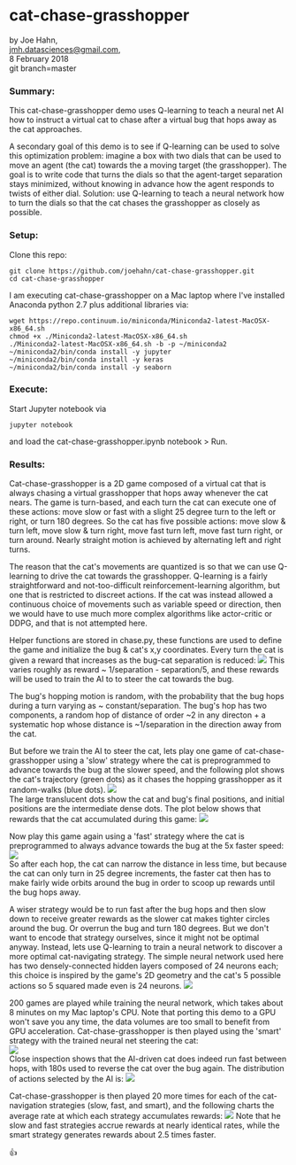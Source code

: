# cat-chase-grasshopper

by Joe Hahn,<br />
jmh.datasciences@gmail.com,<br />
8 February 2018<br />
git branch=master


### Summary:
This cat-chase-grasshopper demo uses Q-learning to teach a neural net AI how to instruct
a virtual cat to chase after a virtual bug that hops away as the cat approaches.

A secondary goal of this demo is to see if Q-learning can be used to solve
this optimization problem: imagine a box with two dials that can be used
to move an agent (the cat) towards the a moving target (the grasshopper). The goal
is to write code that turns the dials so that the agent-target separation stays
minimized, without knowing in advance how the agent responds to twists of either
dial. Solution: use Q-learning to teach a neural network how to turn the dials so that
the cat chases the grasshopper as closely as possible.

### Setup:

Clone this repo:

    git clone https://github.com/joehahn/cat-chase-grasshopper.git
    cd cat-chase-grasshopper

I am executing cat-chase-grasshopper on a Mac laptop where I've installed
Anaconda python 2.7 plus additional libraries via:

    wget https://repo.continuum.io/miniconda/Miniconda2-latest-MacOSX-x86_64.sh
    chmod +x ./Miniconda2-latest-MacOSX-x86_64.sh
    ./Miniconda2-latest-MacOSX-x86_64.sh -b -p ~/miniconda2
    ~/miniconda2/bin/conda install -y jupyter
    ~/miniconda2/bin/conda install -y keras
    ~/miniconda2/bin/conda install -y seaborn

### Execute:

Start Jupyter notebook via

    jupyter notebook

and load the cat-chase-grasshopper.ipynb notebook > Run.

### Results:

Cat-chase-grasshopper is a 2D game composed of a virtual cat that is always chasing
a virtual grasshopper that hops away whenever the cat nears. The game is turn-based, and each
turn the cat can execute one of these actions: move slow or fast with a slight
25 degree turn to the left or right, or turn 180 degrees. So the cat has five possible
actions: move slow & turn left, move slow & turn right, move fast turn left, move fast
turn right, or turn around. Nearly straight motion is achieved by alternating
left and right turns.

The reason that the cat's movements are quantized is so that we can use Q-learning
to drive the cat towards the grasshopper. Q-learning is a fairly straightforward
and not-too-difficult reinforcement-learning algorithm, but one that is restricted
to discreet actions. If the cat was instead allowed a continuous choice of movements such as
variable speed or direction, then we would have to use much more complex algorithms
like actor-critic or DDPG, and that is not attempted here.
 
Helper functions are stored in chase.py, these functions are used to define
the game and initialize the bug & cat's x,y coordinates. Every turn the cat is given a
reward that increases as the bug-cat separation is reduced:
![](figs/reward_vs_separation.png)
This varies roughly as reward ~ 1/separation - separation/5, and these rewards will be used
to train the AI to to steer the cat towards the bug.

The bug's hopping motion is random, with the probability that the bug hops during a turn
varying as ~ constant/separation. The bug's hop has two components, a
random hop of distance of order ~2 in any directon + a systematic hop whose distance
is ~1/separation in the direction away from the cat.

But before we train the AI to steer the cat, lets play one game of cat-chase-grasshopper
using a 'slow' strategy where the cat is preprogrammed to advance towards the bug
at the slower speed, and the following plot shows the cat's trajectory (green dots)
as it chases the hopping grasshopper as it random-walks (blue dots).
![](figs/xy_slow.png)<br />
The large translucent dots show the cat and bug's final positions, and initial
positions are the intermediate dense dots. The plot below shows that rewards
that the cat accumulated during this game:
![](figs/rewards.png)

Now play this game again using a 'fast' strategy where the cat is preprogrammed
to always advance towards the bug at the 5x faster speed:
![](figs/xy_fast.png)<br />
So after each hop, the cat can narrow the distance in less time, but because the cat
can only turn in 25 degree increments, the faster cat then has to make 
fairly wide orbits around the bug in order to scoop up rewards until the bug
hops away.

A wiser strategy would be to run fast after the bug hops and then slow down to receive greater
rewards as the slower cat makes tighter circles around the bug. Or overrun the bug
and turn 180 degrees. But we don't want to encode that strategy ourselves,
since it might not be optimal anyway. Instead, lets use Q-learning to train
a neural network to discover a more optimal cat-navigating strategy.
The simple neural network used here has two densely-connected hidden layers composed of 24
neurons each; this choice is inspired by the game's 2D geometry and the cat's 5 possible actions
so 5 squared made even is 24 neurons.
![](figs/network.png)

200 games are played while training the neural network, which takes about 8 minutes on
my Mac laptop's CPU. Note that porting this demo to a GPU won't save you any time, 
the data volumes are too small to benefit from GPU acceleration. Cat-chase-grasshopper
is then played using the 'smart' strategy with the trained neural net steering the cat:<br />
![](figs/xy_smart.png)<br />
Close inspection shows that the AI-driven cat does indeed run fast between hops,
with 180s used to reverse the cat over the bug again. The distribution of actions selected by
the AI is:
![](figs/actions.png)<br />

Cat-chase-grasshopper is then played 20 more times for each of the cat-navigation
strategies (slow, fast, and smart), and the following charts the average rate
at which each strategy accumulates rewards:
![](figs/strategy_rewards.png)
Note that he slow and fast strategies accrue rewards at nearly identical rates,
while the smart strategy generates rewards about 2.5 times faster.

:thumbsup:

